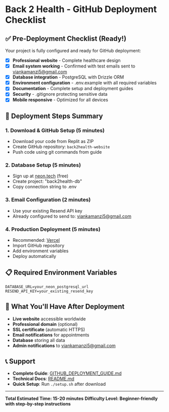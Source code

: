 # Back 2 Health - GitHub Deployment Checklist

## ✅ Pre-Deployment Checklist (Ready!)

Your project is fully configured and ready for GitHub deployment:

- [x] **Professional website** - Complete healthcare design
- [x] **Email system working** - Confirmed with test emails sent to viankamanzi5@gmail.com
- [x] **Database integration** - PostgreSQL with Drizzle ORM
- [x] **Environment configuration** - .env.example with all required variables
- [x] **Documentation** - Complete setup and deployment guides
- [x] **Security** - .gitignore protecting sensitive data
- [x] **Mobile responsive** - Optimized for all devices

## 🚀 Deployment Steps Summary

### 1. Download & GitHub Setup (5 minutes)
- Download your code from Replit as ZIP
- Create GitHub repository: `back2health-website`
- Push code using git commands from guide

### 2. Database Setup (5 minutes)  
- Sign up at [neon.tech](https://neon.tech) (free)
- Create project: "back2health-db"
- Copy connection string to .env

### 3. Email Configuration (2 minutes)
- Use your existing Resend API key
- Already configured to send to: viankamanzi5@gmail.com

### 4. Production Deployment (5 minutes)
- Recommended: [Vercel](https://vercel.com) 
- Import GitHub repository
- Add environment variables
- Deploy automatically

## 📋 Required Environment Variables

```env
DATABASE_URL=your_neon_postgresql_url
RESEND_API_KEY=your_existing_resend_key
```

## 🎯 What You'll Have After Deployment

- **Live website** accessible worldwide
- **Professional domain** (optional)
- **SSL certificate** (automatic HTTPS)
- **Email notifications** for appointments
- **Database** storing all data
- **Admin notifications** to viankamanzi5@gmail.com

## 📞 Support

- **Complete Guide**: [GITHUB_DEPLOYMENT_GUIDE.md](./GITHUB_DEPLOYMENT_GUIDE.md)
- **Technical Docs**: [README.md](./README.md)
- **Quick Setup**: Run `./setup.sh` after download

---

**Total Estimated Time: 15-20 minutes**
**Difficulty Level: Beginner-friendly with step-by-step instructions**